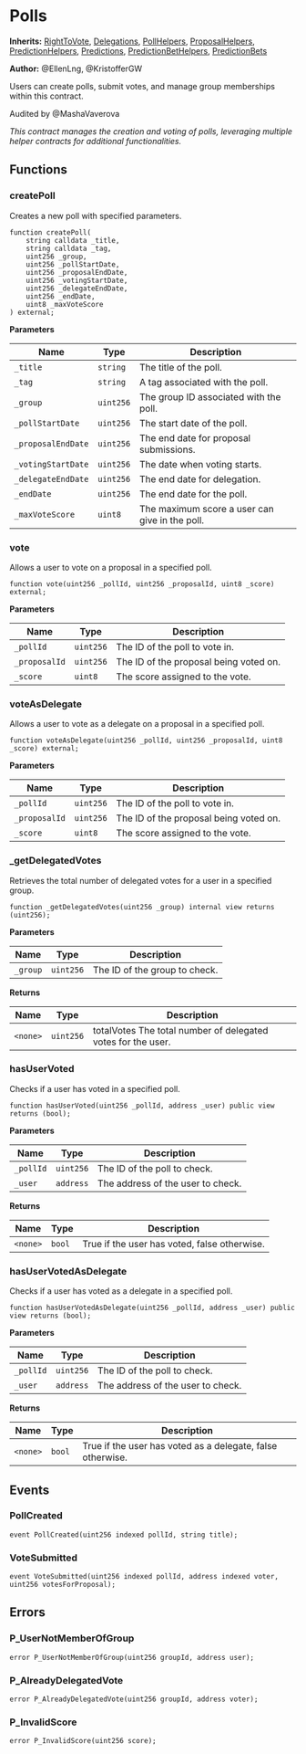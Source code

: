 # Polls
**Inherits:**
[RightToVote](/src/RightToVote.sol/contract.RightToVote.md), [Delegations](/src/Delegations.sol/contract.Delegations.md), [PollHelpers](/src/PollHelpers.sol/contract.PollHelpers.md), [ProposalHelpers](/src/ProposalHelpers.sol/contract.ProposalHelpers.md), [PredictionHelpers](/src/PredictionHelpers.sol/contract.PredictionHelpers.md), [Predictions](/src/Predictions.sol/contract.Predictions.md), [PredictionBetHelpers](/src/PredictionBetHelpers.sol/contract.PredictionBetHelpers.md), [PredictionBets](/src/PredictionBets.sol/contract.PredictionBets.md)

**Author:**
@EllenLng, @KristofferGW

Users can create polls, submit votes, and manage group memberships within this contract.

Audited by @MashaVaverova

*This contract manages the creation and voting of polls, leveraging multiple helper contracts for additional functionalities.*


## Functions
### createPoll

Creates a new poll with specified parameters.


```solidity
function createPoll(
    string calldata _title,
    string calldata _tag,
    uint256 _group,
    uint256 _pollStartDate,
    uint256 _proposalEndDate,
    uint256 _votingStartDate,
    uint256 _delegateEndDate,
    uint256 _endDate,
    uint8 _maxVoteScore
) external;
```
**Parameters**

|Name|Type|Description|
|----|----|-----------|
|`_title`|`string`|The title of the poll.|
|`_tag`|`string`|A tag associated with the poll.|
|`_group`|`uint256`|The group ID associated with the poll.|
|`_pollStartDate`|`uint256`|The start date of the poll.|
|`_proposalEndDate`|`uint256`|The end date for proposal submissions.|
|`_votingStartDate`|`uint256`|The date when voting starts.|
|`_delegateEndDate`|`uint256`|The end date for delegation.|
|`_endDate`|`uint256`|The end date for the poll.|
|`_maxVoteScore`|`uint8`|The maximum score a user can give in the poll.|


### vote

Allows a user to vote on a proposal in a specified poll.


```solidity
function vote(uint256 _pollId, uint256 _proposalId, uint8 _score) external;
```
**Parameters**

|Name|Type|Description|
|----|----|-----------|
|`_pollId`|`uint256`|The ID of the poll to vote in.|
|`_proposalId`|`uint256`|The ID of the proposal being voted on.|
|`_score`|`uint8`|The score assigned to the vote.|


### voteAsDelegate

Allows a user to vote as a delegate on a proposal in a specified poll.


```solidity
function voteAsDelegate(uint256 _pollId, uint256 _proposalId, uint8 _score) external;
```
**Parameters**

|Name|Type|Description|
|----|----|-----------|
|`_pollId`|`uint256`|The ID of the poll to vote in.|
|`_proposalId`|`uint256`|The ID of the proposal being voted on.|
|`_score`|`uint8`|The score assigned to the vote.|


### _getDelegatedVotes

Retrieves the total number of delegated votes for a user in a specified group.


```solidity
function _getDelegatedVotes(uint256 _group) internal view returns (uint256);
```
**Parameters**

|Name|Type|Description|
|----|----|-----------|
|`_group`|`uint256`|The ID of the group to check.|

**Returns**

|Name|Type|Description|
|----|----|-----------|
|`<none>`|`uint256`|totalVotes The total number of delegated votes for the user.|


### hasUserVoted

Checks if a user has voted in a specified poll.


```solidity
function hasUserVoted(uint256 _pollId, address _user) public view returns (bool);
```
**Parameters**

|Name|Type|Description|
|----|----|-----------|
|`_pollId`|`uint256`|The ID of the poll to check.|
|`_user`|`address`|The address of the user to check.|

**Returns**

|Name|Type|Description|
|----|----|-----------|
|`<none>`|`bool`|True if the user has voted, false otherwise.|


### hasUserVotedAsDelegate

Checks if a user has voted as a delegate in a specified poll.


```solidity
function hasUserVotedAsDelegate(uint256 _pollId, address _user) public view returns (bool);
```
**Parameters**

|Name|Type|Description|
|----|----|-----------|
|`_pollId`|`uint256`|The ID of the poll to check.|
|`_user`|`address`|The address of the user to check.|

**Returns**

|Name|Type|Description|
|----|----|-----------|
|`<none>`|`bool`|True if the user has voted as a delegate, false otherwise.|


## Events
### PollCreated

```solidity
event PollCreated(uint256 indexed pollId, string title);
```

### VoteSubmitted

```solidity
event VoteSubmitted(uint256 indexed pollId, address indexed voter, uint256 votesForProposal);
```

## Errors
### P_UserNotMemberOfGroup

```solidity
error P_UserNotMemberOfGroup(uint256 groupId, address user);
```

### P_AlreadyDelegatedVote

```solidity
error P_AlreadyDelegatedVote(uint256 groupId, address voter);
```

### P_InvalidScore

```solidity
error P_InvalidScore(uint256 score);
```

